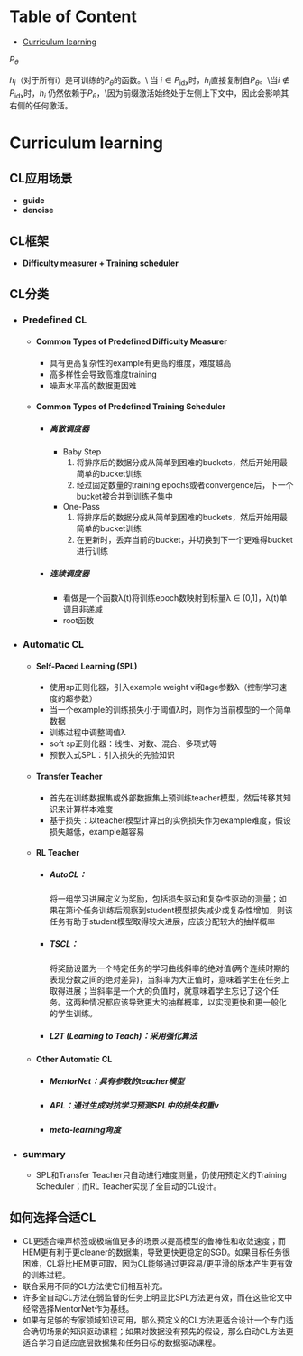 # Table of Content
* [Curriculum learning](#curriculum-learning)

$P_\theta$

$h_i$（对于所有i）是可训练的$P_\theta$的函数。\\ 当 $i \in P_{\text{idx}}$时，$h_i$直接复制自$P_\theta$。\\当$i \notin P_{\text{idx}}$时，$h_i$ 仍然依赖于$P_\theta$，\\因为前缀激活始终处于左侧上下文中，因此会影响其右侧的任何激活。

# Curriculum learning
## CL应用场景
  * **guide**
  * **denoise**
## CL框架
  * **Difficulty measurer + Training scheduler**
## CL分类
  * ### Predefined CL
      * #### Common Types of Predefined Difficulty Measurer
          * 具有更高复杂性的example有更高的维度，难度越高
          * 高多样性会导致高难度training
          * 噪声水平高的数据更困难
      * #### Common Types of Predefined Training Scheduler
          * ##### 离散调度器
              * Baby Step
                1. 将排序后的数据分成从简单到困难的buckets，然后开始用最简单的bucket训练
                2. 经过固定数量的training epochs或者convergence后，下一个bucket被合并到训练子集中
              * One-Pass
                1. 将排序后的数据分成从简单到困难的buckets，然后开始用最简单的bucket训练
                2. 在更新时，丢弃当前的bucket，并切换到下一个更难得bucket进行训练
          * ##### 连续调度器
              * 看做是一个函数λ(t)将训练epoch数映射到标量λ ∈ (0,1]，λ(t)单调且非递减
              * root函数
  * ### Automatic CL
      * #### Self-Paced Learning (SPL)
          - 使用sp正则化器，引入example weight vi和age参数λ（控制学习速度的超参数）
          * 当一个example的训练损失小于阈值λ时，则作为当前模型的一个简单数据
          * 训练过程中调整阈值λ
          * soft sp正则化器：线性、对数、混合、多项式等
          * 预嵌入式SPL：引入损失的先验知识
      * #### Transfer Teacher
          * 首先在训练数据集或外部数据集上预训练teacher模型，然后转移其知识来计算样本难度
          * 基于损失：以teacher模型计算出的实例损失作为example难度，假设损失越低，example越容易
      * #### RL Teacher
          * ##### AutoCL：
            将一组学习进展定义为奖励，包括损失驱动和复杂性驱动的测量；如果在第i个任务训练后观察到student模型损失减少或复杂性增加，则该任务有助于student模型取得较大进展，应该分配较大的抽样概率
          * ##### TSCL：
            将奖励设置为一个特定任务的学习曲线斜率的绝对值(两个连续时期的表现分数之间的绝对差异)，当斜率为大正值时，意味着学生在任务上取得进展；当斜率是一个大的负值时，就意味着学生忘记了这个任务。这两种情况都应该导致更大的抽样概率，以实现更快和更一般化的学生训练。
          * ##### L2T (Learning to Teach)：采用强化算法
      * #### Other Automatic CL
          * ##### **MentorNet**：具有参数的teacher模型
          * ##### **APL**：通过生成对抗学习预测SPL中的损失权重v
          * ##### **meta-learning**角度
  * ### summary
     * SPL和Transfer Teacher只自动进行难度测量，仍使用预定义的Training Scheduler；而RL Teacher实现了全自动的CL设计。
## 如何选择合适CL
  * CL更适合噪声标签或极端值更多的场景以提高模型的鲁棒性和收敛速度；而HEM更有利于更cleaner的数据集，导致更快更稳定的SGD。如果目标任务很困难，CL将比HEM更可取，因为CL能够通过更容易/更平滑的版本产生更有效的训练过程。
  * 联合采用不同的CL方法使它们相互补充。
  * 许多全自动CL方法在弱监督的任务上明显比SPL方法更有效，而在这些论文中经常选择MentorNet作为基线。
  * 如果有足够的专家领域知识可用，那么预定义的CL方法更适合设计一个专门适合确切场景的知识驱动课程；如果对数据没有预先的假设，那么自动CL方法更适合学习自适应底层数据集和任务目标的数据驱动课程。
 
